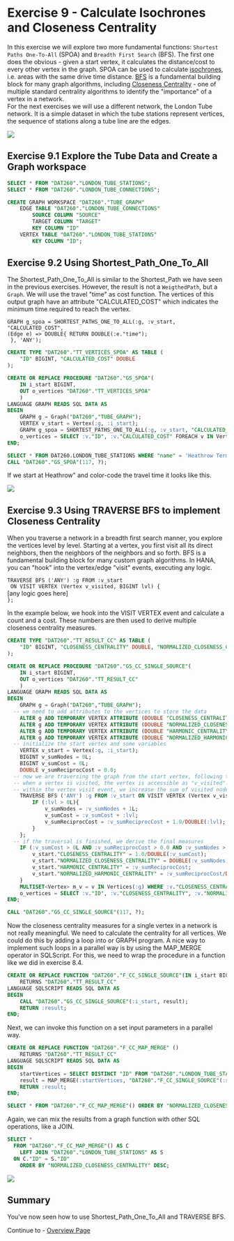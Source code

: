 # Exercise 9 - Calculate Isochrones and Closeness Centrality

In this exercise we will explore two more fundamental functions: `Shortest Paths One-To-All` (SPOA) and `Breadth First Search` (BFS). The first one does the obvious - given a start vertex, it calculates the distance/cost to every other vertex in the graph. SPOA can be used to calculate [isochrones](https://wiki.openstreetmap.org/wiki/Isochrone), i.e. areas with the same drive time distance. [BFS](https://en.wikipedia.org/wiki/Breadth-first_search) is a fundamental building block for many graph algorithms, including [Closeness Centrality](https://en.wikipedia.org/wiki/Closeness_centrality) - one of multiple standard centrality algorithms to identify the "importance" of a vertex in a network.<br>
For the next exercises we will use a different network, the London Tube network. It is a simple dataset in which the tube stations represent vertices, the sequence of stations along a tube line are the edges.

![](images/TUBE.png)

## Exercise 9.1 Explore the Tube Data and Create a Graph workspace <a name="subex1"></a>

```SQL
SELECT * FROM "DAT260"."LONDON_TUBE_STATIONS";
SELECT * FROM "DAT260"."LONDON_TUBE_CONNECTIONS";

CREATE GRAPH WORKSPACE "DAT260"."TUBE_GRAPH"
	EDGE TABLE "DAT260"."LONDON_TUBE_CONNECTIONS"
		SOURCE COLUMN "SOURCE"
		TARGET COLUMN "TARGET"
		KEY COLUMN "ID"
	VERTEX TABLE "DAT260"."LONDON_TUBE_STATIONS"
		KEY COLUMN "ID";
```

## Exercise 9.2 Using Shortest_Path_One_To_All <a name="subex2"></a>

The Shortest_Path_One_To_All is similar to the Shortest_Path we have seen in the previous exercises. However, the result is not a `WeigthedPath`, but a `Graph`. We will use the travel "time" as cost function. The vertices of this output graph have an attribute "CALCULATED_COST" which indicates the minimum time required to reach the vertex.

`GRAPH g_spoa = SHORTEST_PATHS_ONE_TO_ALL(:g, :v_start, `<br>`
"CALCULATED_COST", `<br>`
(Edge e) => DOUBLE{ RETURN DOUBLE(:e."time"); `<br>`
}, 'ANY');`
```SQL
CREATE TYPE "DAT260"."TT_VERTICES_SPOA" AS TABLE (
    "ID" BIGINT, "CALCULATED_COST" DOUBLE
);
```
```SQL
CREATE OR REPLACE PROCEDURE "DAT260"."GS_SPOA"(
	IN i_start BIGINT,
	OUT o_vertices "DAT260"."TT_VERTICES_SPOA"
	)
LANGUAGE GRAPH READS SQL DATA AS
BEGIN
	GRAPH g = Graph("DAT260","TUBE_GRAPH");
	VERTEX v_start = Vertex(:g, :i_start);
	GRAPH g_spoa = SHORTEST_PATHS_ONE_TO_ALL(:g, :v_start, "CALCULATED_COST", (Edge e) => DOUBLE{ return DOUBLE(:e."time"); }, 'ANY');
	o_vertices = SELECT :v."ID", :v."CALCULATED_COST" FOREACH v IN Vertices(:g_spoa);
END;
```
```SQL
SELECT * FROM DAT260.LONDON_TUBE_STATIONS WHERE "name" = 'Heathrow Terminals 1, 2 & 3';
CALL "DAT260"."GS_SPOA"(117, ?);
```
If we start at Heathrow" and color-code the travel time it looks like this.

![](images/ISO_Heathrow.png)


## Exercise 9.3 Using TRAVERSE BFS to implement Closeness Centrality <a name="subex3"></a>

When you traverse a network in a breadth first search manner, you explore the vertices level by level. Starting at a vertex, you first visit all its direct neighbors, then the neighbors of the neighbors and so forth. BFS is a fundamental building block for many custom graph algorithms. In HANA, you can "hook" into the vertex/edge "visit" events, executing any logic.

`TRAVERSE BFS ('ANY') :g FROM :v_start`<br>`
ON VISIT VERTEX (Vertex v_visited, BIGINT lvl) {`<br>
[any logic goes here]<br>
`};`

In the example below, we hook into the VISIT VERTEX event and calculate a count and a cost. These numbers are then used to derive multiple closeness centrality measures.

```SQL
CREATE TYPE "DAT260"."TT_RESULT_CC" AS TABLE (
    "ID" BIGINT, "CLOSENESS_CENTRALITY" DOUBLE, "NORMALIZED_CLOSENESS_CENTRALITY" DOUBLE, "HARMONIC_CENTRALITY" DOUBLE, "NORMALIZED_HARMONIC_CENTRALITY" DOUBLE
);
```
```SQL
CREATE OR REPLACE PROCEDURE "DAT260"."GS_CC_SINGLE_SOURCE"(
	IN i_start BIGINT,
	OUT o_vertices "DAT260"."TT_RESULT_CC"
	)
LANGUAGE GRAPH READS SQL DATA AS
BEGIN
	GRAPH g = Graph("DAT260","TUBE_GRAPH");
  -- we need to add attributes to the vertices to store the data
	ALTER g ADD TEMPORARY VERTEX ATTRIBUTE (DOUBLE "CLOSENESS_CENTRALITY");
	ALTER g ADD TEMPORARY VERTEX ATTRIBUTE (DOUBLE "NORMALIZED_CLOSENESS_CENTRALITY");
	ALTER g ADD TEMPORARY VERTEX ATTRIBUTE (DOUBLE "HARMONIC_CENTRALITY");
	ALTER g ADD TEMPORARY VERTEX ATTRIBUTE (DOUBLE "NORMALIZED_HARMONIC_CENTRALITY");
  -- initialize the start vertex and some variables
	VERTEX v_start = Vertex(:g, :i_start);
	BIGINT v_sumNodes = 0L;
	BIGINT v_sumCost = 0L;
	DOUBLE v_sumReciprocCost = 0.0;
  -- now we are traversing the graph from the start vertex, following the edges in any direction.
  -- when a vertex is visited, the vertex is accessible as "v_visited". The "level" information is stored in "lvl".
  -- within the vertex visit event, we increase the sum of visited nodes and the sum of costs.
	TRAVERSE BFS ('ANY') :g FROM :v_start ON VISIT VERTEX (Vertex v_visited, BIGINT lvl) {
	    IF (:lvl > 0L){
	    	v_sumNodes = :v_sumNodes + 1L;
		    v_sumCost = :v_sumCost + :lvl;
		    v_sumReciprocCost = :v_sumReciprocCost + 1.0/DOUBLE(:lvl);
		}
	};
  -- if the traversal is finished, we derive the final measures
	IF (:v_sumCost > 0L AND :v_sumReciprocCost > 0.0 AND :v_sumNodes > 1L){
		v_start."CLOSENESS_CENTRALITY" = 1.0/DOUBLE(:v_sumCost);
		v_start."NORMALIZED_CLOSENESS_CENTRALITY" = DOUBLE(:v_sumNodes)/DOUBLE(:v_sumCost);
		v_start."HARMONIC_CENTRALITY" = :v_sumReciprocCost;
		v_start."NORMALIZED_HARMONIC_CENTRALITY" = :v_sumReciprocCost/DOUBLE(:v_sumNodes);
	}
	MULTISET<Vertex> m_v = v IN Vertices(:g) WHERE :v."CLOSENESS_CENTRALITY" >= 0.0;
	o_vertices = SELECT :v."ID", :v."CLOSENESS_CENTRALITY", :v."NORMALIZED_CLOSENESS_CENTRALITY", :v."HARMONIC_CENTRALITY", :v."NORMALIZED_HARMONIC_CENTRALITY" FOREACH v IN :m_v;
END;
```
```SQL
CALL "DAT260"."GS_CC_SINGLE_SOURCE"(117, ?);
```

Now the closeness centrality measures for a single vertex in a network is not really meaningful. We need to calculate the centrality for all vertices. We could do this by adding a loop into or GRAPH program. A nice way to implement such loops in a parallel way is by using the MAP_MERGE operator in SQLScript.
For this, we need to wrap the procedure in a function like we did in exercise 8.4.
```SQL
CREATE OR REPLACE FUNCTION "DAT260"."F_CC_SINGLE_SOURCE"(IN i_start BIGINT)
    RETURNS "DAT260"."TT_RESULT_CC"
LANGUAGE SQLSCRIPT READS SQL DATA AS
BEGIN
    CALL "DAT260"."GS_CC_SINGLE_SOURCE"(:i_start, result);
    RETURN :result;
END;
```
Next, we can invoke this function on a set input parameters in a parallel way.
```SQL
CREATE OR REPLACE FUNCTION "DAT260"."F_CC_MAP_MERGE" ()
	RETURNS "DAT260"."TT_RESULT_CC"
LANGUAGE SQLSCRIPT READS SQL DATA AS
BEGIN
	startVertices = SELECT DISTINCT "ID" FROM "DAT260"."LONDON_TUBE_STATIONS";
	result = MAP_MERGE(:startVertices, "DAT260"."F_CC_SINGLE_SOURCE"(:startVertices."ID"));
	RETURN :result;
END;
```
```SQL
SELECT * FROM "DAT260"."F_CC_MAP_MERGE"() ORDER BY "NORMALIZED_CLOSENESS_CENTRALITY" DESC;
```
Again, we can mix the results from a graph function with other SQL operations, like a JOIN.
```SQL
SELECT *
  FROM "DAT260"."F_CC_MAP_MERGE"() AS C
	LEFT JOIN "DAT260"."LONDON_TUBE_STATIONS" AS S
  ON C."ID" = S."ID"
	ORDER BY "NORMALIZED_CLOSENESS_CENTRALITY" DESC;
```
![](images/CC.png)

## Summary

You've now seen how to use Shortest_Path_One_To_All and TRAVERSE BFS.

Continue to - [Overview Page](../README.md)
